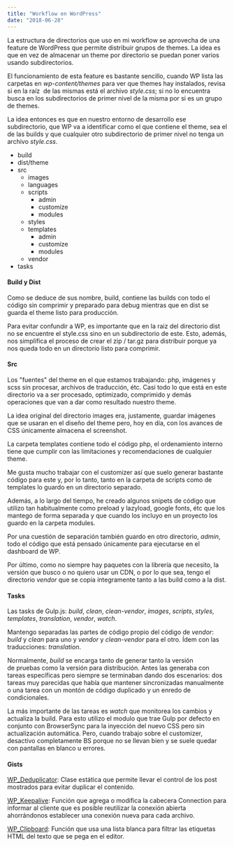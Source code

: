 ```yaml
---
title: "Workflow en WordPress"
date: "2018-06-28"
---
```


La estructura de directorios que uso en mi workflow se aprovecha de una feature de WordPress que permite distribuir grupos de themes. La idea es que en vez de almacenar un theme por directorio se puedan poner varios usando subdirectorios.

El funcionamiento de esta feature es bastante sencillo, cuando WP lista las carpetas en _wp-content/themes_ para ver que themes hay instalados, revisa si en la raíz  de las mismas está el archivo _style.css_; si no lo encuentra busca en los subdirectorios de primer nivel de la misma por si es un grupo de themes.

La idea entonces es que en nuestro entorno de desarrollo ese subdirectorio, que WP va a identificar como el que contiene el theme, sea el de las builds y que cualquier otro subdirectorio de primer nivel no tenga un archivo _style.css_.

- build
- dist/theme
- src
    - images
    - languages
    - scripts
        - admin
        - customize
        - modules
    - styles
    - templates
        - admin
        - customize
        - modules
    - vendor
- tasks

#### Build y Dist

Como se deduce de sus nombre, build, contiene las builds con todo el código sin comprimir y preparado para debug mientras que en dist se guarda el theme listo para producción.

Para evitar confundir a WP, es importante que en la raiz del directorio dist no se encuentre el style.css sino en un subdirectorio de este. Esto, además, nos simplifica el proceso de crear el zip / tar.gz para distribuir porque ya nos queda todo en un directorio listo para comprimir.

#### Src

Los "fuentes" del theme en el que estamos trabajando: php, imágenes y scss sin procesar, archivos de traducción, étc. Casi todo lo que está en este directorio va a ser procesado, optimizado, comprimido y demás operaciones que van a dar como resultado nuestro theme.

La idea original del directorio images era, justamente, guardar imágenes que se usaran en el diseño del theme pero, hoy en día, con los avances de CSS únicamente almacena el screenshot.

La carpeta templates contiene todo el código php, el ordenamiento interno tiene que cumplir con las limitaciones y recomendaciones de cualquier theme.

Me gusta mucho trabajar con el customizer así que suelo generar bastante código para este y, por lo tanto, tanto en la carpeta de scripts como de templates lo guardo en un directorio separado.

Además, a lo largo del tiempo, he creado algunos snipets de código que utilizo tan habitualmente como preload y lazyload, google fonts, étc que los mantego de forma separada y que cuando los incluyo en un proyecto los guardo en la carpeta modules.

Por una cuestión de separación también guardo en otro directorio, _admin_, todo el código que está pensado únicamente para ejecutarse en el dashboard de WP.

Por último, como no siempre hay paquetes con la librería que necesito, la versión que busco o no quiero usar un CDN, o por lo que sea, tengo el directorio _vendor_ que se copia íntegramente tanto a las build como a la dist.

#### Tasks

Las tasks de Gulp.js: _build_, _clean_, _clean-vendor_, _images_, _scripts_, _styles_, _templates_, _translation_, _vendor_, _watch_.

Mantengo separadas las partes de código propio del código de _vendor_: _build_ y _clean_ para uno y _vendor_ y _clean-vendor_ para el otro. Ídem con las traducciones: _translation_.

Normalmente, _build_ se encarga tanto de generar tanto la versión de pruebas como la versión para distribución. Antes las generaba con tareas específicas pero siempre se terminaban dando dos escenarios: dos tareas muy parecidas que había que mantener sincronizadas manualmente o una tarea con un montón de código duplicado y un enredo de condicionales.

La más importante de las tareas es _watch_ que monitorea los cambios y actualiza la build. Para esto utilizo el modulo que trae Gulp por defecto en conjunto con BrowserSync para la inyección del nuevo CSS pero sin actualización automática. Pero, cuando trabajo sobre el customizer, desactivo completamente BS porque no se llevan bien y se suele quedar con pantallas en blanco u errores.

#### Gists

[WP\_Deduplicator](https://gist.github.com/robertito13/3d722251cecad361ed76bd4065bc1b85): Clase estática que permite llevar el control de los post mostrados para evitar duplicar el contenido.

[WP\_Keepalive](https://gist.github.com/robertito13/192d28ccd2e845b62f1230388d9de63a): Función que agrega o modifica la cabecera Connection para informar al cliente que es posible reutilizar la conexión abierta ahorrándonos establecer una conexión nueva para cada archivo.

[WP\_Clipboard](https://gist.github.com/robertito13/c6e32531b70e92116d064bd20e384f69): Función que usa una lista blanca para filtrar las etiquetas HTML del texto que se pega en el editor.

